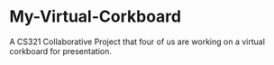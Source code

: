 # My-Virtual-Corkboard
A CS321 Collaborative Project that four of us are working on a virtual corkboard for presentation.
